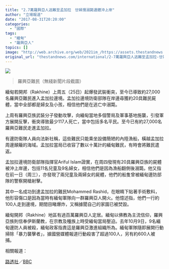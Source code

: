 ```yaml
---
title: "2.7萬羅興亞人逃難至孟加拉　廿婦孺溺斃遺體沖上岸"
author: "立場報道"
date: "2017-08-31T20:20:00"
categories:
  - "國際"
tags:
  - "緬甸"
  - "羅興亞人"
topics: []
image: "http://web.archive.org/web/2021im_/https://assets.thestandnews.com/media/photos/rohin_u4lvw.png"
original_url: "thestandnews.com/international/2-7萬羅興亞人逃難至孟加拉-廿婦孺溺斃遺體沖上岸"
---
```

![](http://web.archive.org/web/2021im_/https://assets.thestandnews.com/media/photos/rohin_u4lvw.png)
> 羅興亞難民（無綫新聞片段截圖）

緬甸若開邦（Rakhine）上周五（25日）起爆發武裝衝突，至今已導致約27,000名羅興亞難民進入孟加拉邊境。孟加拉邊境防衛部隊在岸邊尋獲約20具難民屍體，當中全部都是婦女及小孩，相信他們是在逃亡中溺斃。

上周有羅興亞族武裝分子發動攻擊，向緬甸當地多個警局及軍事基地施襲，引發軍方展開反擊，衝突導致最少117人死亡，當中包括多名平民。至今已有約27,000名羅興亞難民走進孟加拉。

有邊防衛隊人員向法新社稱，這些難民只能乘坐設備簡陋的內陸漁船，橫越孟加拉周邊顛簸的海域。孟加拉當局已收容了數以十萬計的緬甸難民，有時會將難民遣返。

孟加拉邊境防衛部隊指揮官Ariful Islam證實，在周四發現有20具羅興亞族的屍體被沖上岸邊，包括11名兒童及9名婦女，相信他們是因為漁船翻側後溺斃。他又指在前一日（周三），亦發現了兩兒童及兩婦女的屍體，他們的船隻曾被緬甸邊防部隊的警察開槍射擊。

其中一名成功到達孟加拉的難民Mohammed Rashid，在眼睛下貼著手術敷料，他形容傷口是因為當時有緬甸軍隊向一群羅興亞人開火。他憶述指，他們一行約100人走到邊境，期間目睹爆炸，又稱據聞自己的家園已被焚毀。

緬甸開邦（Rakhine）地區有過百萬羅興亞人定居。緬甸以佛教為主流信仰，羅興亞族則信奉伊斯蘭教，在宗教及種族上時受緬甸當局壓迫。去年10月9日，9名緬甸邊防人員被殺，緬甸政客指責這是羅興亞激進組織所為。緬甸軍隊隨即展開行動掃除「暴力襲擊者」，據國營媒體報道行動殺害了超過100人，另有約600人被捕。

相關報道：

[路透社](http://web.archive.org/web/20211229132116/http://www.reuters.com/article/us-myanmar-rohingya-idUSKCN1BB0I6)／[BBC](http://web.archive.org/web/20211229132116/http://www.bbc.com/news/world-asia-41105292)